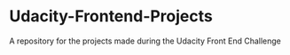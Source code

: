 # Udacity-Frontend-Projects
A repository for the projects made during the Udacity Front End Challenge
